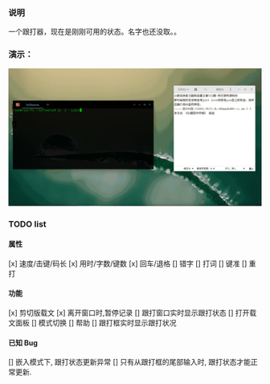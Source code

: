 
### 说明
一个跟打器，现在是刚刚可用的状态。名字也还没取。。

### 演示：
![跟打演示](跟打演示.gif)

### TODO list

#### 属性

[x] 速度/击键/码长
[x] 用时/字数/键数
[x] 回车/退格
[] 错字
[] 打词
[] 键准
[] 重打

#### 功能

[x] 剪切版载文
[x] 离开窗口时,暂停记录
[] 跟打窗口实时显示跟打状态
[] 打开载文面板
[] 模式切换
[] 帮助
[] 跟打框实时显示跟打状况

#### 已知 Bug

[] 嵌入模式下, 跟打状态更新异常
[] 只有从跟打框的尾部输入时, 跟打状态才能正常更新.
